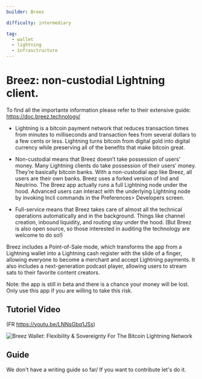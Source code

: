 ```yaml
---
builder: Breez

difficulty: intermediary

tag:
  - wallet
  - lightning
  - infrasctructure
---
```


# Breez: non-custodial Lightning client.

To find all the importante information please refer to their extensive guide: https://doc.breez.technology/

- Lightning is a bitcoin payment network that reduces transaction times from minutes to milliseconds and transaction fees from several dollars to a few cents or less. Lightning turns bitcoin from digital gold into digital currency while preserving all of the benefits that make bitcoin great.

- Non-custodial means that Breez doesn’t take possession of users’ money. Many Lightning clients do take possession of their users’ money. They’re basically bitcoin banks. With a non-custodial app like Breez, all users are their own banks. Breez uses a forked version of lnd and Neutrino. The Breez app actually runs a full Lightning node under the hood. Advanced users can interact with the underlying Lightning node by invoking lncli commands in the Preferences> Developers screen.

- Full-service means that Breez takes care of almost all the technical operations automatically and in the background. Things like channel creation, inbound liquidity, and routing stay under the hood. (But Breez is also open source, so those interested in auditing the technology are welcome to do so!)

Breez includes a Point-of-Sale mode, which transforms the app from a Lightning wallet into a Lightning cash register with the slide of a finger, allowing everyone to become a merchant and accept Lightning payments. It also includes a next-generation podcast player, allowing users to stream sats to their favorite content creators.

Note: the app is still in beta and there is a chance your money will be lost. Only use this app if you are willing to take this risk.

## Tutoriel Video

(FR https://youtu.be/LNNsGbq1JSs)

![ Breez Wallet: Flexibility & Sovereignty For The Bitcoin Lightning Network ](https://youtu.be/Z_yiPM2gzk0)

## Guide

We don't have a writing guide so far/ If you want to contribute let's do it.
